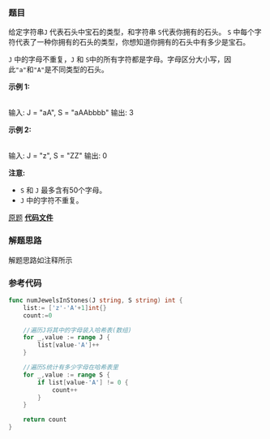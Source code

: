 ### 题目
 给定字符串`J` 代表石头中宝石的类型，和字符串 `S`代表你拥有的石头。 `S`
中每个字符代表了一种你拥有的石头的类型，你想知道你拥有的石头中有多少是宝石。

`J` 中的字母不重复，`J` 和 `S`中的所有字符都是字母。字母区分大小写，因此`"a"`和`"A"`是不同类型的石头。

**示例 1:**


​    
    输入: J = "aA", S = "aAAbbbb"
    输出: 3


**示例 2:**


​    
    输入: J = "z", S = "ZZ"
    输出: 0


**注意:**

  * `S` 和 `J` 最多含有50个字母。
  *  `J` 中的字符不重复。

[原题](https://leetcode-cn.com/problems/jewels-and-stones/)    **[代码文件](https://github.com/LZH139/leetcode_Go/blob/master/note/HashTable/simple/771%2E%20Jewels%20and%20Stones%2Emd)**

### 解题思路

解题思路如注释所示

### 参考代码

```go
func numJewelsInStones(J string, S string) int {
	list:= ['z'-'A'+1]int{}
	count:=0

	//遍历J将其中的字母装入哈希表(数组)
	for _,value := range J {
		list[value-'A']++
	}

	//遍历S统计有多少字母在哈希表里
	for _,value := range S {
		if list[value-'A'] != 0 {
			count++
		}
	}

	return count
}
```



